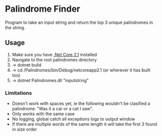 # Palindrome Finder

Program to take an input string and return the top 3 unique palindromes in the string.

## Usage

1) Make sure you have [.Net Core 2.1](https://www.microsoft.com/net/download/dotnet-core/2.1) installed
2) Navigate to the root palindromes directory
3) -> dotnet build
4) -> cd /Palindromes/bin/Debug/netcoreapp2.1 (or wherever it has built too)
5) -> dotnet Palindromes.dll "inputstring"


### Limitations

- Doesn't work with spaces yet, ie the following wouldn't be clasified a palindrome: "Was it a car or a cat I saw".
- Only works with the same case
- No logging, global catch all exceptions logs to output window
- If there are multiple words of the same length it will take the first 3 found in size order